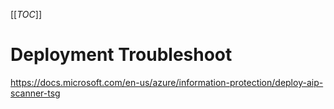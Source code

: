 [[_TOC_]]

# Deployment Troubleshoot
https://docs.microsoft.com/en-us/azure/information-protection/deploy-aip-scanner-tsg